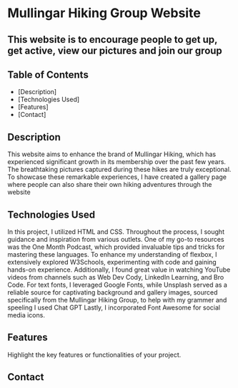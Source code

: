 # Mullingar Hiking Group Website

## This website is to encourage people to get up, get active, view our pictures and join our group

## Table of Contents

- [Description]
- [Technologies Used]
- [Features]
- [Contact]

## Description

This website aims to enhance the brand of Mullingar Hiking, which has experienced significant growth in its membership over the past few years. The breathtaking pictures captured during these hikes are truly exceptional. To showcase these remarkable experiences, I have created a gallery page where people can also share their own hiking adventures through the website

## Technologies Used

In this project, I utilized HTML and CSS. Throughout the process, I sought guidance and inspiration from various outlets. One of my go-to resources was the One Month Podcast, which provided invaluable tips and tricks for mastering these languages. To enhance my understanding of flexbox, I extensively explored W3Schools, experimenting with code and gaining hands-on experience. Additionally, I found great value in watching YouTube videos from channels such as Web Dev Cody, LinkedIn Learning, and Bro Code. For text fonts, I leveraged Google Fonts, while Unsplash served as a reliable source for captivating background and gallery images, sourced specifically from the Mullingar Hiking Group, to help with my grammer and speeling I used Chat GPT Lastly, I incorporated Font Awesome for social media icons.

## Features

Highlight the key features or functionalities of your project.

## Contact
